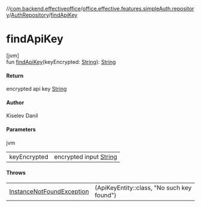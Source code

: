 //[com.backend.effectiveoffice](../../../index.md)/[office.effective.features.simpleAuth.repository](../index.md)/[AuthRepository](index.md)/[findApiKey](find-api-key.md)

# findApiKey

[jvm]\
fun [findApiKey](find-api-key.md)(keyEncrypted: [String](https://kotlinlang.org/api/latest/jvm/stdlib/kotlin/-string/index.html)): [String](https://kotlinlang.org/api/latest/jvm/stdlib/kotlin/-string/index.html)

#### Return

encrypted api key [String](https://kotlinlang.org/api/latest/jvm/stdlib/kotlin/-string/index.html)

#### Author

Kiselev Danil

#### Parameters

jvm

| | |
|---|---|
| keyEncrypted | encrypted input [String](https://kotlinlang.org/api/latest/jvm/stdlib/kotlin/-string/index.html) |

#### Throws

| | |
|---|---|
| [InstanceNotFoundException](../../office.effective.common.exception/-instance-not-found-exception/index.md) | (ApiKeyEntity::class, &quot;No such key found&quot;) |
